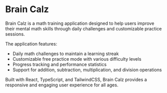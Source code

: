 # Brain Calz

Brain Calz is a math training application designed to help users improve their mental math skills through daily challenges and customizable practice sessions.

The application features:
- Daily math challenges to maintain a learning streak
- Customizable free practice mode with various difficulty levels
- Progress tracking and performance statistics
- Support for addition, subtraction, multiplication, and division operations

Built with React, TypeScript, and TailwindCSS, Brain Calz provides a responsive and engaging user experience for all ages.